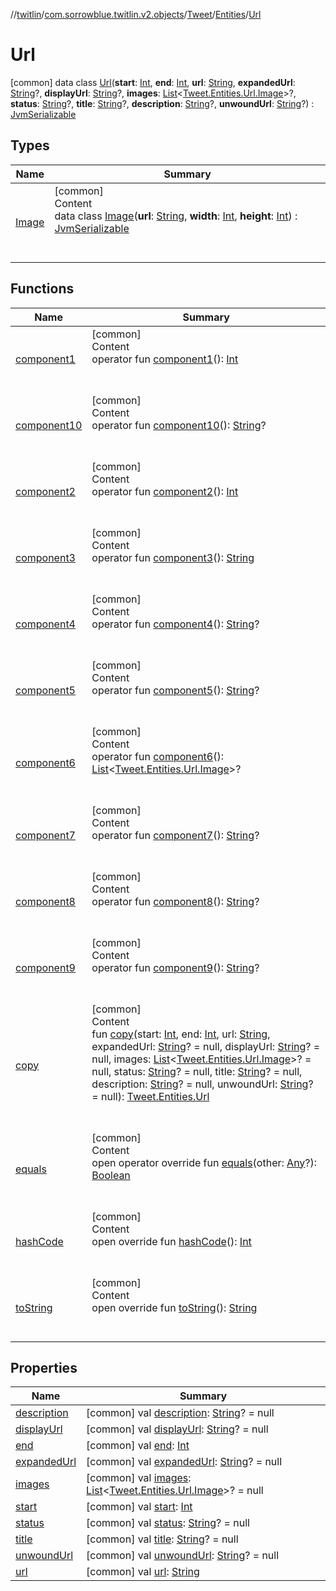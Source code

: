 //[twitlin](../../../../index.md)/[com.sorrowblue.twitlin.v2.objects](../../../index.md)/[Tweet](../../index.md)/[Entities](../index.md)/[Url](index.md)



# Url  
 [common] data class [Url](index.md)(**start**: [Int](https://kotlinlang.org/api/latest/jvm/stdlib/kotlin/-int/index.html), **end**: [Int](https://kotlinlang.org/api/latest/jvm/stdlib/kotlin/-int/index.html), **url**: [String](https://kotlinlang.org/api/latest/jvm/stdlib/kotlin/-string/index.html), **expandedUrl**: [String](https://kotlinlang.org/api/latest/jvm/stdlib/kotlin/-string/index.html)?, **displayUrl**: [String](https://kotlinlang.org/api/latest/jvm/stdlib/kotlin/-string/index.html)?, **images**: [List](https://kotlinlang.org/api/latest/jvm/stdlib/kotlin.collections/-list/index.html)<[Tweet.Entities.Url.Image](-image/index.md)>?, **status**: [String](https://kotlinlang.org/api/latest/jvm/stdlib/kotlin/-string/index.html)?, **title**: [String](https://kotlinlang.org/api/latest/jvm/stdlib/kotlin/-string/index.html)?, **description**: [String](https://kotlinlang.org/api/latest/jvm/stdlib/kotlin/-string/index.html)?, **unwoundUrl**: [String](https://kotlinlang.org/api/latest/jvm/stdlib/kotlin/-string/index.html)?) : [JvmSerializable](../../../../com.sorrowblue.twitlin.annotation/-jvm-serializable/index.md)   


## Types  
  
|  Name|  Summary| 
|---|---|
| <a name="com.sorrowblue.twitlin.v2.objects/Tweet.Entities.Url.Image///PointingToDeclaration/"></a>[Image](-image/index.md)| <a name="com.sorrowblue.twitlin.v2.objects/Tweet.Entities.Url.Image///PointingToDeclaration/"></a>[common]  <br>Content  <br>data class [Image](-image/index.md)(**url**: [String](https://kotlinlang.org/api/latest/jvm/stdlib/kotlin/-string/index.html), **width**: [Int](https://kotlinlang.org/api/latest/jvm/stdlib/kotlin/-int/index.html), **height**: [Int](https://kotlinlang.org/api/latest/jvm/stdlib/kotlin/-int/index.html)) : [JvmSerializable](../../../../com.sorrowblue.twitlin.annotation/-jvm-serializable/index.md)  <br><br><br>


## Functions  
  
|  Name|  Summary| 
|---|---|
| <a name="com.sorrowblue.twitlin.v2.objects/Tweet.Entities.Url/component1/#/PointingToDeclaration/"></a>[component1](component1.md)| <a name="com.sorrowblue.twitlin.v2.objects/Tweet.Entities.Url/component1/#/PointingToDeclaration/"></a>[common]  <br>Content  <br>operator fun [component1](component1.md)(): [Int](https://kotlinlang.org/api/latest/jvm/stdlib/kotlin/-int/index.html)  <br><br><br>
| <a name="com.sorrowblue.twitlin.v2.objects/Tweet.Entities.Url/component10/#/PointingToDeclaration/"></a>[component10](component10.md)| <a name="com.sorrowblue.twitlin.v2.objects/Tweet.Entities.Url/component10/#/PointingToDeclaration/"></a>[common]  <br>Content  <br>operator fun [component10](component10.md)(): [String](https://kotlinlang.org/api/latest/jvm/stdlib/kotlin/-string/index.html)?  <br><br><br>
| <a name="com.sorrowblue.twitlin.v2.objects/Tweet.Entities.Url/component2/#/PointingToDeclaration/"></a>[component2](component2.md)| <a name="com.sorrowblue.twitlin.v2.objects/Tweet.Entities.Url/component2/#/PointingToDeclaration/"></a>[common]  <br>Content  <br>operator fun [component2](component2.md)(): [Int](https://kotlinlang.org/api/latest/jvm/stdlib/kotlin/-int/index.html)  <br><br><br>
| <a name="com.sorrowblue.twitlin.v2.objects/Tweet.Entities.Url/component3/#/PointingToDeclaration/"></a>[component3](component3.md)| <a name="com.sorrowblue.twitlin.v2.objects/Tweet.Entities.Url/component3/#/PointingToDeclaration/"></a>[common]  <br>Content  <br>operator fun [component3](component3.md)(): [String](https://kotlinlang.org/api/latest/jvm/stdlib/kotlin/-string/index.html)  <br><br><br>
| <a name="com.sorrowblue.twitlin.v2.objects/Tweet.Entities.Url/component4/#/PointingToDeclaration/"></a>[component4](component4.md)| <a name="com.sorrowblue.twitlin.v2.objects/Tweet.Entities.Url/component4/#/PointingToDeclaration/"></a>[common]  <br>Content  <br>operator fun [component4](component4.md)(): [String](https://kotlinlang.org/api/latest/jvm/stdlib/kotlin/-string/index.html)?  <br><br><br>
| <a name="com.sorrowblue.twitlin.v2.objects/Tweet.Entities.Url/component5/#/PointingToDeclaration/"></a>[component5](component5.md)| <a name="com.sorrowblue.twitlin.v2.objects/Tweet.Entities.Url/component5/#/PointingToDeclaration/"></a>[common]  <br>Content  <br>operator fun [component5](component5.md)(): [String](https://kotlinlang.org/api/latest/jvm/stdlib/kotlin/-string/index.html)?  <br><br><br>
| <a name="com.sorrowblue.twitlin.v2.objects/Tweet.Entities.Url/component6/#/PointingToDeclaration/"></a>[component6](component6.md)| <a name="com.sorrowblue.twitlin.v2.objects/Tweet.Entities.Url/component6/#/PointingToDeclaration/"></a>[common]  <br>Content  <br>operator fun [component6](component6.md)(): [List](https://kotlinlang.org/api/latest/jvm/stdlib/kotlin.collections/-list/index.html)<[Tweet.Entities.Url.Image](-image/index.md)>?  <br><br><br>
| <a name="com.sorrowblue.twitlin.v2.objects/Tweet.Entities.Url/component7/#/PointingToDeclaration/"></a>[component7](component7.md)| <a name="com.sorrowblue.twitlin.v2.objects/Tweet.Entities.Url/component7/#/PointingToDeclaration/"></a>[common]  <br>Content  <br>operator fun [component7](component7.md)(): [String](https://kotlinlang.org/api/latest/jvm/stdlib/kotlin/-string/index.html)?  <br><br><br>
| <a name="com.sorrowblue.twitlin.v2.objects/Tweet.Entities.Url/component8/#/PointingToDeclaration/"></a>[component8](component8.md)| <a name="com.sorrowblue.twitlin.v2.objects/Tweet.Entities.Url/component8/#/PointingToDeclaration/"></a>[common]  <br>Content  <br>operator fun [component8](component8.md)(): [String](https://kotlinlang.org/api/latest/jvm/stdlib/kotlin/-string/index.html)?  <br><br><br>
| <a name="com.sorrowblue.twitlin.v2.objects/Tweet.Entities.Url/component9/#/PointingToDeclaration/"></a>[component9](component9.md)| <a name="com.sorrowblue.twitlin.v2.objects/Tweet.Entities.Url/component9/#/PointingToDeclaration/"></a>[common]  <br>Content  <br>operator fun [component9](component9.md)(): [String](https://kotlinlang.org/api/latest/jvm/stdlib/kotlin/-string/index.html)?  <br><br><br>
| <a name="com.sorrowblue.twitlin.v2.objects/Tweet.Entities.Url/copy/#kotlin.Int#kotlin.Int#kotlin.String#kotlin.String?#kotlin.String?#kotlin.collections.List[com.sorrowblue.twitlin.v2.objects.Tweet.Entities.Url.Image]?#kotlin.String?#kotlin.String?#kotlin.String?#kotlin.String?/PointingToDeclaration/"></a>[copy](copy.md)| <a name="com.sorrowblue.twitlin.v2.objects/Tweet.Entities.Url/copy/#kotlin.Int#kotlin.Int#kotlin.String#kotlin.String?#kotlin.String?#kotlin.collections.List[com.sorrowblue.twitlin.v2.objects.Tweet.Entities.Url.Image]?#kotlin.String?#kotlin.String?#kotlin.String?#kotlin.String?/PointingToDeclaration/"></a>[common]  <br>Content  <br>fun [copy](copy.md)(start: [Int](https://kotlinlang.org/api/latest/jvm/stdlib/kotlin/-int/index.html), end: [Int](https://kotlinlang.org/api/latest/jvm/stdlib/kotlin/-int/index.html), url: [String](https://kotlinlang.org/api/latest/jvm/stdlib/kotlin/-string/index.html), expandedUrl: [String](https://kotlinlang.org/api/latest/jvm/stdlib/kotlin/-string/index.html)? = null, displayUrl: [String](https://kotlinlang.org/api/latest/jvm/stdlib/kotlin/-string/index.html)? = null, images: [List](https://kotlinlang.org/api/latest/jvm/stdlib/kotlin.collections/-list/index.html)<[Tweet.Entities.Url.Image](-image/index.md)>? = null, status: [String](https://kotlinlang.org/api/latest/jvm/stdlib/kotlin/-string/index.html)? = null, title: [String](https://kotlinlang.org/api/latest/jvm/stdlib/kotlin/-string/index.html)? = null, description: [String](https://kotlinlang.org/api/latest/jvm/stdlib/kotlin/-string/index.html)? = null, unwoundUrl: [String](https://kotlinlang.org/api/latest/jvm/stdlib/kotlin/-string/index.html)? = null): [Tweet.Entities.Url](index.md)  <br><br><br>
| <a name="kotlin/Any/equals/#kotlin.Any?/PointingToDeclaration/"></a>[equals](../../../../com.sorrowblue.twitlin.v2.users/-users-api/-expansion/-companion/index.md#%5Bkotlin%2FAny%2Fequals%2F%23kotlin.Any%3F%2FPointingToDeclaration%2F%5D%2FFunctions%2F1930806739)| <a name="kotlin/Any/equals/#kotlin.Any?/PointingToDeclaration/"></a>[common]  <br>Content  <br>open operator override fun [equals](../../../../com.sorrowblue.twitlin.v2.users/-users-api/-expansion/-companion/index.md#%5Bkotlin%2FAny%2Fequals%2F%23kotlin.Any%3F%2FPointingToDeclaration%2F%5D%2FFunctions%2F1930806739)(other: [Any](https://kotlinlang.org/api/latest/jvm/stdlib/kotlin/-any/index.html)?): [Boolean](https://kotlinlang.org/api/latest/jvm/stdlib/kotlin/-boolean/index.html)  <br><br><br>
| <a name="kotlin/Any/hashCode/#/PointingToDeclaration/"></a>[hashCode](../../../../com.sorrowblue.twitlin.v2.users/-users-api/-expansion/-companion/index.md#%5Bkotlin%2FAny%2FhashCode%2F%23%2FPointingToDeclaration%2F%5D%2FFunctions%2F1930806739)| <a name="kotlin/Any/hashCode/#/PointingToDeclaration/"></a>[common]  <br>Content  <br>open override fun [hashCode](../../../../com.sorrowblue.twitlin.v2.users/-users-api/-expansion/-companion/index.md#%5Bkotlin%2FAny%2FhashCode%2F%23%2FPointingToDeclaration%2F%5D%2FFunctions%2F1930806739)(): [Int](https://kotlinlang.org/api/latest/jvm/stdlib/kotlin/-int/index.html)  <br><br><br>
| <a name="kotlin/Any/toString/#/PointingToDeclaration/"></a>[toString](../../../../com.sorrowblue.twitlin.v2.users/-users-api/-expansion/-companion/index.md#%5Bkotlin%2FAny%2FtoString%2F%23%2FPointingToDeclaration%2F%5D%2FFunctions%2F1930806739)| <a name="kotlin/Any/toString/#/PointingToDeclaration/"></a>[common]  <br>Content  <br>open override fun [toString](../../../../com.sorrowblue.twitlin.v2.users/-users-api/-expansion/-companion/index.md#%5Bkotlin%2FAny%2FtoString%2F%23%2FPointingToDeclaration%2F%5D%2FFunctions%2F1930806739)(): [String](https://kotlinlang.org/api/latest/jvm/stdlib/kotlin/-string/index.html)  <br><br><br>


## Properties  
  
|  Name|  Summary| 
|---|---|
| <a name="com.sorrowblue.twitlin.v2.objects/Tweet.Entities.Url/description/#/PointingToDeclaration/"></a>[description](description.md)| <a name="com.sorrowblue.twitlin.v2.objects/Tweet.Entities.Url/description/#/PointingToDeclaration/"></a> [common] val [description](description.md): [String](https://kotlinlang.org/api/latest/jvm/stdlib/kotlin/-string/index.html)? = null   <br>
| <a name="com.sorrowblue.twitlin.v2.objects/Tweet.Entities.Url/displayUrl/#/PointingToDeclaration/"></a>[displayUrl](display-url.md)| <a name="com.sorrowblue.twitlin.v2.objects/Tweet.Entities.Url/displayUrl/#/PointingToDeclaration/"></a> [common] val [displayUrl](display-url.md): [String](https://kotlinlang.org/api/latest/jvm/stdlib/kotlin/-string/index.html)? = null   <br>
| <a name="com.sorrowblue.twitlin.v2.objects/Tweet.Entities.Url/end/#/PointingToDeclaration/"></a>[end](end.md)| <a name="com.sorrowblue.twitlin.v2.objects/Tweet.Entities.Url/end/#/PointingToDeclaration/"></a> [common] val [end](end.md): [Int](https://kotlinlang.org/api/latest/jvm/stdlib/kotlin/-int/index.html)   <br>
| <a name="com.sorrowblue.twitlin.v2.objects/Tweet.Entities.Url/expandedUrl/#/PointingToDeclaration/"></a>[expandedUrl](expanded-url.md)| <a name="com.sorrowblue.twitlin.v2.objects/Tweet.Entities.Url/expandedUrl/#/PointingToDeclaration/"></a> [common] val [expandedUrl](expanded-url.md): [String](https://kotlinlang.org/api/latest/jvm/stdlib/kotlin/-string/index.html)? = null   <br>
| <a name="com.sorrowblue.twitlin.v2.objects/Tweet.Entities.Url/images/#/PointingToDeclaration/"></a>[images](images.md)| <a name="com.sorrowblue.twitlin.v2.objects/Tweet.Entities.Url/images/#/PointingToDeclaration/"></a> [common] val [images](images.md): [List](https://kotlinlang.org/api/latest/jvm/stdlib/kotlin.collections/-list/index.html)<[Tweet.Entities.Url.Image](-image/index.md)>? = null   <br>
| <a name="com.sorrowblue.twitlin.v2.objects/Tweet.Entities.Url/start/#/PointingToDeclaration/"></a>[start](start.md)| <a name="com.sorrowblue.twitlin.v2.objects/Tweet.Entities.Url/start/#/PointingToDeclaration/"></a> [common] val [start](start.md): [Int](https://kotlinlang.org/api/latest/jvm/stdlib/kotlin/-int/index.html)   <br>
| <a name="com.sorrowblue.twitlin.v2.objects/Tweet.Entities.Url/status/#/PointingToDeclaration/"></a>[status](status.md)| <a name="com.sorrowblue.twitlin.v2.objects/Tweet.Entities.Url/status/#/PointingToDeclaration/"></a> [common] val [status](status.md): [String](https://kotlinlang.org/api/latest/jvm/stdlib/kotlin/-string/index.html)? = null   <br>
| <a name="com.sorrowblue.twitlin.v2.objects/Tweet.Entities.Url/title/#/PointingToDeclaration/"></a>[title](title.md)| <a name="com.sorrowblue.twitlin.v2.objects/Tweet.Entities.Url/title/#/PointingToDeclaration/"></a> [common] val [title](title.md): [String](https://kotlinlang.org/api/latest/jvm/stdlib/kotlin/-string/index.html)? = null   <br>
| <a name="com.sorrowblue.twitlin.v2.objects/Tweet.Entities.Url/unwoundUrl/#/PointingToDeclaration/"></a>[unwoundUrl](unwound-url.md)| <a name="com.sorrowblue.twitlin.v2.objects/Tweet.Entities.Url/unwoundUrl/#/PointingToDeclaration/"></a> [common] val [unwoundUrl](unwound-url.md): [String](https://kotlinlang.org/api/latest/jvm/stdlib/kotlin/-string/index.html)? = null   <br>
| <a name="com.sorrowblue.twitlin.v2.objects/Tweet.Entities.Url/url/#/PointingToDeclaration/"></a>[url](url.md)| <a name="com.sorrowblue.twitlin.v2.objects/Tweet.Entities.Url/url/#/PointingToDeclaration/"></a> [common] val [url](url.md): [String](https://kotlinlang.org/api/latest/jvm/stdlib/kotlin/-string/index.html)   <br>

